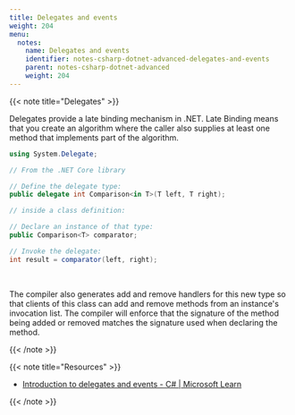 ```yaml
---
title: Delegates and events
weight: 204
menu:
  notes:
    name: Delegates and events
    identifier: notes-csharp-dotnet-advanced-delegates-and-events
    parent: notes-csharp-dotnet-advanced
    weight: 204
---
```


{{< note title="Delegates" >}}

Delegates provide a late binding mechanism in .NET. Late Binding means that you create an algorithm where the caller also supplies at least one method that implements part of the algorithm.

```csharp
using System.Delegate;

// From the .NET Core library

// Define the delegate type:
public delegate int Comparison<in T>(T left, T right);

// inside a class definition:

// Declare an instance of that type:
public Comparison<T> comparator;

// Invoke the delegate:
int result = comparator(left, right);
```
<br/>

The compiler also generates add and remove handlers for this new type so that clients of this class can add and remove methods from an instance's invocation list. The compiler will enforce that the signature of the method being added or removed matches the signature used when declaring the method.

{{< /note >}}

{{< note title="Resources" >}}

- [Introduction to delegates and events - C# | Microsoft Learn](https://learn.microsoft.com/en-us/dotnet/csharp/delegates-overview)


{{< /note >}}